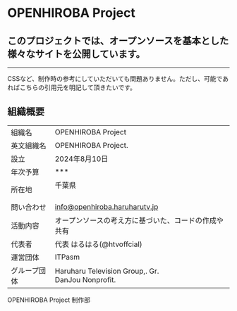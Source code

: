# OPENHIROBA Project

## このプロジェクトでは、オープンソースを基本とした様々なサイトを公開しています。
________________________________________________________________________

CSSなど、制作時の参考にしていただいても問題ありません。ただし、可能であればこちらの引用元を明記して頂きたいです。

## 組織概要
|              |                                                          | 
| ------------ | -------------------------------------------------------- | 
| 組織名       | OPENHIROBA Project                                       | 
| 英文組織名   | OPENHIROBA Project.                                      | 
| 設立         | 2024年8月10日                                            | 
| 年次予算     | ***                                                      | 
| 所在地       | 千葉県<br><br>                                           | 
| 問い合わせ   | info@openhiroba.haruharutv.jp                            | 
| 活動内容     | オープンソースの考え方に基づいた、コードの作成や共有     | 
| 代表者       | 代表 はるはる(@htvoffcial)                               | 
| 運営団体     | ITPasm                                                   | 
| グループ団体 | Haruharu Television Group,. Gr.<br>DanJou Nonprofit.<br> | 

OPENHIROBA Project 制作部
